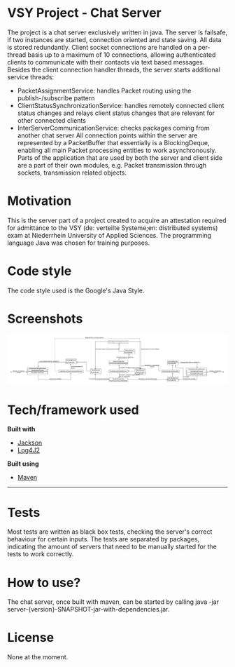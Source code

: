 # VSY Project - Chat Server

The project is a chat server exclusively written in java. The server is failsafe, if two instances are started, connection oriented and state saving. All data is stored redundantly.
Client socket connections are handled on a per-thread basis up to a maximum of 10 connections, allowing authenticated clients to communicate with their contacts via text based messages. 
Besides the client connection handler threads, the server starts additional service threads:
* PacketAssignmentService: handles Packet routing using the publish-/subscribe pattern
* ClientStatusSynchronizationService: handles remotely connected client status changes and relays client status changes that are relevant for other connected clients
* InterServerCommunicationService: checks packages coming from another chat server
All connection points within the server are represented by a PacketBuffer that essentially is a BlockingDeque, enabling all main Packet processing entities to work asynchronously.
Parts of the application that are used by both the server and client side are a part of their own modules, e.g. Packet transmission through sockets, transmission related objects.
# Motivation

This is the server part of a project created to acquire an attestation required for admittance to the VSY (de: verteilte Systeme;en: distributed systems) exam at Niederrhein University of Applied Sciences.
The programming language Java was chosen for training purposes.
# Code style

The code style used is the Google's Java Style.
# Screenshots

![Diagram indicating possible Packet flows, highlighting loose coupling between main Packet processing entities, achieved by ](docs/Packet_flow.png)
# Tech/framework used

**Built with**
* [Jackson](https://github.com/FasterXML)
* [Log4J2](https://logging.apache.org/log4j/2.x/)  
 
**Built using**
* [Maven](https://maven.apache.org/)
****
# Tests

Most tests are written as black box tests, checking the server's correct behaviour for certain inputs. The tests are separated by packages, indicating the amount of servers that need to be manually started for the tests to work correctly.
# How to use?

The chat server, once built with maven, can be started by calling java -jar server-{version}-SNAPSHOT-jar-with-dependencies.jar.
# License

None at the moment.
